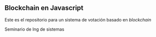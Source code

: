 ## Blockchain en Javascript

Este es el repositorio para un sistema de votación basado en *blockchain*

Seminario de Ing de sistemas 